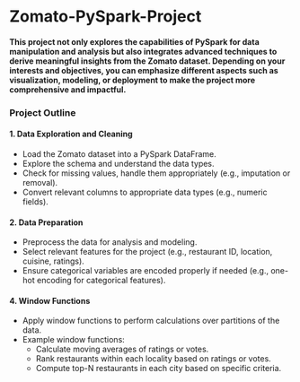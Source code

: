 # Zomato-PySpark-Project

#### This project not only explores the capabilities of PySpark for data manipulation and analysis but also integrates advanced techniques to derive meaningful insights from the Zomato dataset. Depending on your interests and objectives, you can emphasize different aspects such as visualization, modeling, or deployment to make the project more comprehensive and impactful.

### Project Outline

#### 1. **Data Exploration and Cleaning**
   - Load the Zomato dataset into a PySpark DataFrame.
   - Explore the schema and understand the data types.
   - Check for missing values, handle them appropriately (e.g., imputation or removal).
   - Convert relevant columns to appropriate data types (e.g., numeric fields).

#### 2. **Data Preparation**
   - Preprocess the data for analysis and modeling.
   - Select relevant features for the project (e.g., restaurant ID, location, cuisine, ratings).
   - Ensure categorical variables are encoded properly if needed (e.g., one-hot encoding for categorical features).


#### 4. **Window Functions**
   - Apply window functions to perform calculations over partitions of the data.
   - Example window functions:
     - Calculate moving averages of ratings or votes.
     - Rank restaurants within each locality based on ratings or votes.
     - Compute top-N restaurants in each city based on specific criteria.
